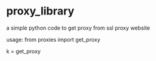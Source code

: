 # proxy_library


a simple python code to get proxy from ssl proxy website

usage: from proxies import get_proxy

k = get_proxy 
